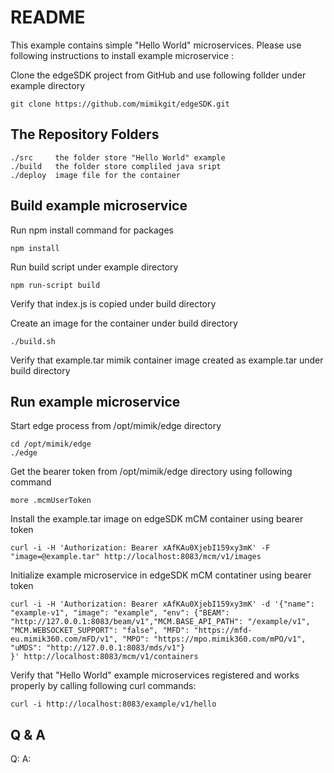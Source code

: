 # README #
This example contains simple "Hello World" microservices. Please use following instructions to install example microservice :

Clone the edgeSDK project from GitHub and use following follder under example directory

```
git clone https://github.com/mimikgit/edgeSDK.git
```

## The Repository Folders ##
    ./src     the folder store "Hello World" example
    ./build   the folder store compliled java sript
    ./deploy  image file for the container

## Build example microservice
Run npm install command for packages
```  
npm install
```  
Run build script under example directory
```  
npm run-script build
```  
Verify that index.js is copied under build directory

Create an image for the container under build directory
```  
./build.sh
```  
Verify that example.tar mimik container image created as example.tar under build directory

## Run example microservice ##

Start edge process from /opt/mimik/edge directory
```
cd /opt/mimik/edge
./edge
```

Get the bearer token from /opt/mimik/edge directory using following command
```  
more .mcmUserToken
```
Install the example.tar image on edgeSDK mCM container using bearer token
```  
curl -i -H 'Authorization: Bearer xAfKAu0XjebI159xy3mK' -F "image=@example.tar" http://localhost:8083/mcm/v1/images
```
Initialize example microservice in edgeSDK mCM contatiner using bearer token
```
curl -i -H 'Authorization: Bearer xAfKAu0XjebI159xy3mK' -d '{"name": "example-v1", "image": "example", "env": {"BEAM": "http://127.0.0.1:8083/beam/v1","MCM.BASE_API_PATH": "/example/v1", "MCM.WEBSOCKET_SUPPORT": "false", "MFD": "https://mfd-eu.mimik360.com/mFD/v1", "MPO": "https://mpo.mimik360.com/mPO/v1", "uMDS": "http://127.0.0.1:8083/mds/v1"}
}' http://localhost:8083/mcm/v1/containers
```


Verify that "Hello World" example microservices registered and works properly by calling following curl commands:
```
curl -i http://localhost:8083/example/v1/hello
```

## Q & A ##
Q:
A:
